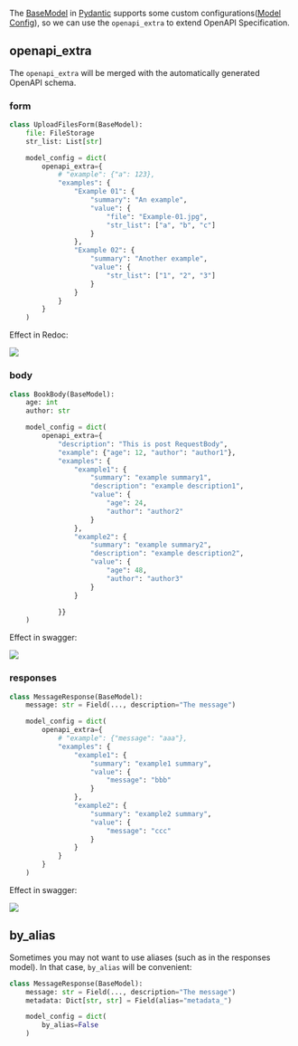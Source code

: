 The [BaseModel](https://docs.pydantic.dev/latest/usage/models/) in [Pydantic](https://github.com/pydantic/pydantic) 
supports some custom configurations([Model Config](https://docs.pydantic.dev/latest/usage/model_config/)), 
so we can use the `openapi_extra` to extend OpenAPI Specification.

## openapi_extra

The `openapi_extra` will be merged with the automatically generated OpenAPI schema.

### form

```python
class UploadFilesForm(BaseModel):
    file: FileStorage
    str_list: List[str]

    model_config = dict(
        openapi_extra={
            # "example": {"a": 123},
            "examples": {
                "Example 01": {
                    "summary": "An example",
                    "value": {
                        "file": "Example-01.jpg",
                        "str_list": ["a", "b", "c"]
                    }
                },
                "Example 02": {
                    "summary": "Another example",
                    "value": {
                        "str_list": ["1", "2", "3"]
                    }
                }
            }
        }
    )
```

Effect in Redoc:

![](../assets/Snipaste_2023-06-02_11-05-11.png)

### body

```python
class BookBody(BaseModel):
    age: int
    author: str

    model_config = dict(
        openapi_extra={
            "description": "This is post RequestBody",
            "example": {"age": 12, "author": "author1"},
            "examples": {
                "example1": {
                    "summary": "example summary1",
                    "description": "example description1",
                    "value": {
                        "age": 24,
                        "author": "author2"
                    }
                },
                "example2": {
                    "summary": "example summary2",
                    "description": "example description2",
                    "value": {
                        "age": 48,
                        "author": "author3"
                    }
                }

            }}
    )
```

Effect in swagger:

![](../assets/Snipaste_2023-06-02_11-06-59.png)

### responses

```python
class MessageResponse(BaseModel):
    message: str = Field(..., description="The message")

    model_config = dict(
        openapi_extra={
            # "example": {"message": "aaa"},
            "examples": {
                "example1": {
                    "summary": "example1 summary",
                    "value": {
                        "message": "bbb"
                    }
                },
                "example2": {
                    "summary": "example2 summary",
                    "value": {
                        "message": "ccc"
                    }
                }
            }
        }
    )
```

Effect in swagger:

![](../assets/Snipaste_2023-06-02_11-08-40.png)


## by_alias

Sometimes you may not want to use aliases (such as in the responses model). In that case, `by_alias` will be convenient:

```python
class MessageResponse(BaseModel):
    message: str = Field(..., description="The message")
    metadata: Dict[str, str] = Field(alias="metadata_")

    model_config = dict(
        by_alias=False
    )
```
